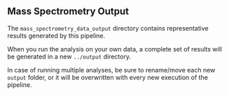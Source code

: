 ## Mass Spectrometry Output

The `mass_spectrometry_data_output` directory contains representative results generated by this pipeline. 

When you run the analysis on your own data, a complete set of results will be generated 
in a new `../output` directory.

In case of running multiple analyses, be sure to rename/move each new `output` folder, or it will be overwritten with every new execution of the pipeline.
